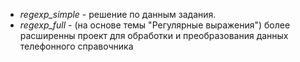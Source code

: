 - *regexp_simple* - решение по данным задания.
- *regexp_full* - (на основе темы "Регулярные выражения") более расширенны проект для обработки и преобразования данных телефонного справочника
